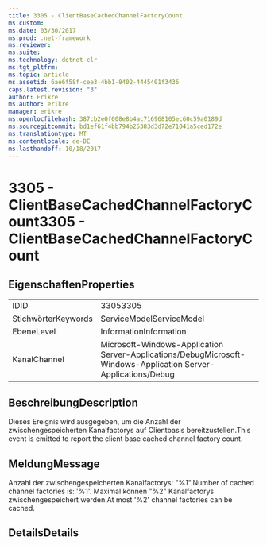 ```yaml
---
title: 3305 - ClientBaseCachedChannelFactoryCount
ms.custom: 
ms.date: 03/30/2017
ms.prod: .net-framework
ms.reviewer: 
ms.suite: 
ms.technology: dotnet-clr
ms.tgt_pltfrm: 
ms.topic: article
ms.assetid: 6ae6f58f-cee3-4bb1-8402-4445401f3436
caps.latest.revision: "3"
author: Erikre
ms.author: erikre
manager: erikre
ms.openlocfilehash: 387cb2e0f008e8b4ac716968105ec60c59a0189d
ms.sourcegitcommit: bd1ef61f4bb794b25383d3d72e71041a5ced172e
ms.translationtype: MT
ms.contentlocale: de-DE
ms.lasthandoff: 10/18/2017
---
```

# <a name="3305---clientbasecachedchannelfactorycount"></a><span data-ttu-id="3946e-102">3305 - ClientBaseCachedChannelFactoryCount</span><span class="sxs-lookup"><span data-stu-id="3946e-102">3305 - ClientBaseCachedChannelFactoryCount</span></span>
## <a name="properties"></a><span data-ttu-id="3946e-103">Eigenschaften</span><span class="sxs-lookup"><span data-stu-id="3946e-103">Properties</span></span>  
  
|||  
|-|-|  
|<span data-ttu-id="3946e-104">ID</span><span class="sxs-lookup"><span data-stu-id="3946e-104">ID</span></span>|<span data-ttu-id="3946e-105">3305</span><span class="sxs-lookup"><span data-stu-id="3946e-105">3305</span></span>|  
|<span data-ttu-id="3946e-106">Stichwörter</span><span class="sxs-lookup"><span data-stu-id="3946e-106">Keywords</span></span>|<span data-ttu-id="3946e-107">ServiceModel</span><span class="sxs-lookup"><span data-stu-id="3946e-107">ServiceModel</span></span>|  
|<span data-ttu-id="3946e-108">Ebene</span><span class="sxs-lookup"><span data-stu-id="3946e-108">Level</span></span>|<span data-ttu-id="3946e-109">Information</span><span class="sxs-lookup"><span data-stu-id="3946e-109">Information</span></span>|  
|<span data-ttu-id="3946e-110">Kanal</span><span class="sxs-lookup"><span data-stu-id="3946e-110">Channel</span></span>|<span data-ttu-id="3946e-111">Microsoft-Windows-Application Server-Applications/Debug</span><span class="sxs-lookup"><span data-stu-id="3946e-111">Microsoft-Windows-Application Server-Applications/Debug</span></span>|  
  
## <a name="description"></a><span data-ttu-id="3946e-112">Beschreibung</span><span class="sxs-lookup"><span data-stu-id="3946e-112">Description</span></span>  
 <span data-ttu-id="3946e-113">Dieses Ereignis wird ausgegeben, um die Anzahl der zwischengespeicherten Kanalfactorys auf Clientbasis bereitzustellen.</span><span class="sxs-lookup"><span data-stu-id="3946e-113">This event is emitted to report the client base cached channel factory count.</span></span>  
  
## <a name="message"></a><span data-ttu-id="3946e-114">Meldung</span><span class="sxs-lookup"><span data-stu-id="3946e-114">Message</span></span>  
 <span data-ttu-id="3946e-115">Anzahl der zwischengespeicherten Kanalfactorys: "%1".</span><span class="sxs-lookup"><span data-stu-id="3946e-115">Number of cached channel factories is: '%1'.</span></span>  <span data-ttu-id="3946e-116">Maximal können "%2" Kanalfactorys zwischengespeichert werden.</span><span class="sxs-lookup"><span data-stu-id="3946e-116">At most '%2' channel factories can be cached.</span></span>  
  
## <a name="details"></a><span data-ttu-id="3946e-117">Details</span><span class="sxs-lookup"><span data-stu-id="3946e-117">Details</span></span>
